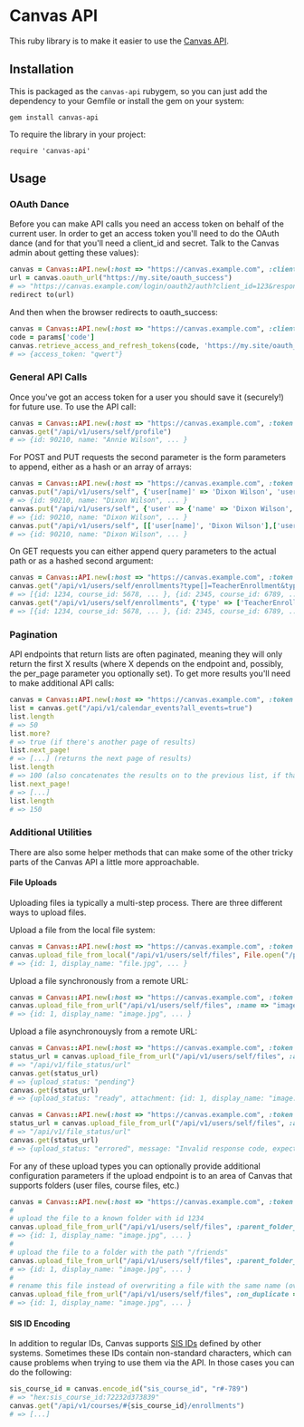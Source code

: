 # Canvas API

This ruby library is to make it easier to use the
[Canvas API](http://api.instructure.com).

## Installation
This is packaged as the `canvas-api` rubygem, so you can just add the dependency to
your Gemfile or install the gem on your system:

    gem install canvas-api

To require the library in your project:

    require 'canvas-api'

## Usage

### OAuth Dance

Before you can make API calls you need an access token on behalf of the current user.
In order to get an access token you'll need to do the OAuth dance (and for that you'll
need a client_id and secret. Talk to the Canvas admin about getting these values):

```ruby
canvas = Canvas::API.new(:host => "https://canvas.example.com", :client_id => 123, :secret => "abcdef")
url = canvas.oauth_url("https://my.site/oauth_success")
# => "https://canvas.example.com/login/oauth2/auth?client_id=123&response_type=code&redirect_uri=http%3A%2F%2Fmy.site%2Foauth_success
redirect to(url)
```

And then when the browser redirects to oauth_success:

```ruby
canvas = Canvas::API.new(:host => "https://canvas.example.com", :client_id => 123, :secret => "abcdef")
code = params['code']
canvas.retrieve_access_and_refresh_tokens(code, 'https://my.site/oauth_success') # this callback_url must match the one provided in the first step
# => {access_token: "qwert"}
```
### General API Calls

Once you've got an access token for a user you should save it (securely!) for future use. To use the API call:

```ruby
canvas = Canvas::API.new(:host => "https://canvas.example.com", :token => "qwert")
canvas.get("/api/v1/users/self/profile")
# => {id: 90210, name: "Annie Wilson", ... }
```

For POST and PUT requests the second parameter is the form parameters to append, either as a hash or
an array of arrays:

```ruby
canvas = Canvas::API.new(:host => "https://canvas.example.com", :token => "qwert")
canvas.put("/api/v1/users/self", {'user[name]' => 'Dixon Wilson', 'user[short_name]' => 'Dixon'})
# => {id: 90210, name: "Dixon Wilson", ... }
canvas.put("/api/v1/users/self", {'user' => {'name' => 'Dixon Wilson', 'short_name' => 'Dixon'}}) # this is synonymous with the previous call
# => {id: 90210, name: "Dixon Wilson", ... }
canvas.put("/api/v1/users/self", [['user[name]', 'Dixon Wilson'],['user[short_name]', 'Dixon']]) # this is synonymous with the previous call
# => {id: 90210, name: "Dixon Wilson", ... }
```

On GET requests you can either append query parameters to the actual path or as a hashed second argument:

```ruby
canvas = Canvas::API.new(:host => "https://canvas.example.com", :token => "qwert")
canvas.get("/api/v1/users/self/enrollments?type[]=TeacherEnrollment&type[]=TaEnrollment")
# => [{id: 1234, course_id: 5678, ... }, {id: 2345, course_id: 6789, ...}]
canvas.get("/api/v1/users/self/enrollments", {'type' => ['TeacherEnrollment', 'TaEnrollment']}) # this is synonymous with the previous call
# => [{id: 1234, course_id: 5678, ... }, {id: 2345, course_id: 6789, ...}]
```

### Pagination

API endpoints that return lists are often paginated, meaning they will only return the first X results
(where X depends on the endpoint and, possibly, the per_page parameter you optionally set). To get more
results you'll need to make additional API calls:

```ruby
canvas = Canvas::API.new(:host => "https://canvas.example.com", :token => "qwert")
list = canvas.get("/api/v1/calendar_events?all_events=true")
list.length
# => 50
list.more?
# => true (if there's another page of results)
list.next_page!
# => [...] (returns the next page of results)
list.length
# => 100 (also concatenates the results on to the previous list, if that's more convenient)
list.next_page!
# => [...]
list.length
# => 150
```

### Additional Utilities

There are also some helper methods that can make some of the other tricky parts of the Canvas API a little more approachable.

#### File Uploads

Uploading files ia typically a multi-step process. There are three different ways to upload
files.

Upload a file from the local file system:


```ruby
canvas = Canvas::API.new(:host => "https://canvas.example.com", :token => "qwert")
canvas.upload_file_from_local("/api/v1/users/self/files", File.open("/path/to/file.jpg"), :content_type => "image/jpeg")
# => {id: 1, display_name: "file.jpg", ... }
```

Upload a file synchronously from a remote URL:

```ruby
canvas = Canvas::API.new(:host => "https://canvas.example.com", :token => "qwert")
canvas.upload_file_from_url("/api/v1/users/self/files", :name => "image.jpg", :size => 12345, :url => "http://www.example.com/image.jpg")
# => {id: 1, display_name: "image.jpg", ... }
```

Upload a file asynchronouysly from a remote URL:

```ruby
canvas = Canvas::API.new(:host => "https://canvas.example.com", :token => "qwert")
status_url = canvas.upload_file_from_url("/api/v1/users/self/files", :asynch => true, :name => "image.jpg", :size => 12345, :url => "http://www.example.com/image.jpg")
# => "/api/v1/file_status/url"
canvas.get(status_url)
# => {upload_status: "pending"}
canvas.get(status_url)
# => {upload_status: "ready", attachment: {id: 1, display_name: "image.jpg", ... } }
```

```ruby
canvas = Canvas::API.new(:host => "https://canvas.example.com", :token => "qwert")
status_url = canvas.upload_file_from_url("/api/v1/users/self/files", :asynch => true, :name => "image.jpg", :size => 12345, :url => "http://www.example.com/image.jpg")
# => "/api/v1/file_status/url"
canvas.get(status_url)
# => {upload_status: "errored", message: "Invalid response code, expected 200 got 404"}
```

For any of these upload types you can optionally provide additional configuration parameters if
the upload endpoint is to an area of Canvas that supports folders (user files, course files, etc.)

```ruby
canvas = Canvas::API.new(:host => "https://canvas.example.com", :token => "qwert")
#
# upload the file to a known folder with id 1234
canvas.upload_file_from_url("/api/v1/users/self/files", :parent_folder_id => 1234, :name => "image.jpg", :size => 12345, :url => "http://www.example.com/image.jpg")
# => {id: 1, display_name: "image.jpg", ... }
#
# upload the file to a folder with the path "/friends"
canvas.upload_file_from_url("/api/v1/users/self/files", :parent_folder_path => "/friends", :name => "image.jpg", :size => 12345, :url => "http://www.example.com/image.jpg")
# => {id: 1, display_name: "image.jpg", ... }
#
# rename this file instead of overwriting a file with the same name (overwrite is the default)
canvas.upload_file_from_url("/api/v1/users/self/files", :on_duplicate => "rename", :name => "image.jpg", :size => 12345, :url => "http://www.example.com/image.jpg")
# => {id: 1, display_name: "image.jpg", ... }
```



#### SIS ID Encoding

In addition to regular IDs, Canvas supports [SIS IDs](https://canvas.instructure.com/doc/api/file.object_ids.html) defined
by other systems. Sometimes these IDs contain non-standard characters, which can cause problems when
trying to use them via the API. In those cases you can do the following:

```ruby
sis_course_id = canvas.encode_id("sis_course_id", "r#-789")
# => "hex:sis_course_id:72232d373839"
canvas.get("/api/v1/courses/#{sis_course_id}/enrollments")
# => [...]
```

